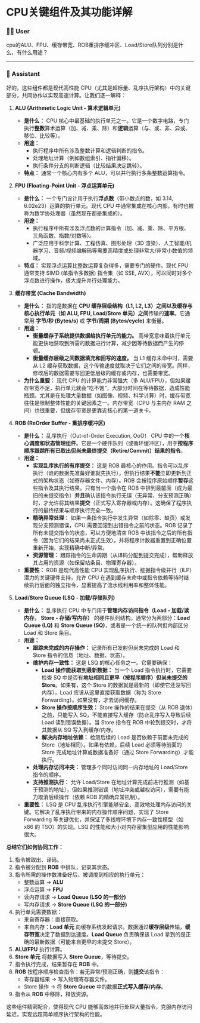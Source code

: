 # CPU关键组件及其功能详解

### 🧑‍💻 User

cpu的ALU、FPU、缓存带宽、ROB重排序缓冲区、Load/Store队列分别是什么，有什么用途？

---

### 🤖 Assistant

好的，这些组件都是现代高性能 CPU（尤其是超标量、乱序执行架构）中的关键部分，共同协作以实现高速计算。让我们逐一解释：

1.  **ALU (Arithmetic Logic Unit - 算术逻辑单元)**
    *   **是什么：** CPU 核心中最基础的执行单元之一。它是一个数字电路，专门执行**整数**算术运算（加、减、乘、除）和**逻辑**运算（与、或、非、异或、移位、比较等）。
    *   **用途：**
        *   执行程序中所有涉及整数计算和逻辑判断的指令。
        *   处理地址计算（例如数组索引、指针偏移）。
        *   执行条件分支的判断逻辑（比较结果决定跳转）。
    *   **特点：** 通常一个核心内有多个 ALU，可以并行执行多条整数运算指令。

2.  **FPU (Floating-Point Unit - 浮点运算单元)**
    *   **是什么：** 一个专门设计用于执行**浮点数**（带小数点的数，如 3.14, 6.02e23）运算的执行单元。现代 CPU 中通常集成在核心内部，有时也被称为数学协处理器（虽然现在都是集成的）。
    *   **用途：**
        *   执行程序中所有涉及浮点数的计算指令（加、减、乘、除、平方根、三角函数、指数/对数等）。
        *   广泛应用于科学计算、工程仿真、图形处理（3D 渲染）、人工智能/机器学习、音频/视频编解码等需要高精度或处理非常大/非常小数值的领域。
    *   **特点：** 实现浮点运算比整数运算复杂得多，需要专门的硬件。现代 FPU 通常支持 SIMD (单指令多数据) 指令集（如 SSE, AVX），可以同时对多个浮点数进行操作，极大提升并行处理能力。

3.  **缓存带宽 (Cache Bandwidth)**
    *   **是什么：** 指的是数据在 **CPU 缓存层级结构（L1, L2, L3）之间以及缓存与核心执行单元（如 ALU, FPU, Load/Store 单元）之间**传输的**速率**。它通常用 **字节/秒 (Bytes/s)** 或 **字节/周期 (Bytes/cycle)** 来衡量。
    *   **用途：**
        *   **衡量缓存子系统提供数据给执行单元的能力。** 高带宽意味着执行单元能更快地获取到所需的数据进行计算，减少因等待数据而产生的停顿。
        *   **衡量缓存层级之间数据填充和回写的速度。** 当 L1 缓存未命中时，需要从 L2 缓存获取数据，这个传输速度就取决于它们之间的带宽。同样，修改后的数据需要写回更低层级的缓存或内存，也需要带宽。
    *   **为什么重要：** 现代 CPU 的计算能力非常强大（多 ALU/FPU），但如果缓存带宽不足，执行单元就会“吃不饱”，大部分时间在等待数据，造成性能瓶颈。尤其是在处理大量数据（如图像、视频、科学计算）时，缓存带宽往往是限制整体性能的关键因素之一。内存带宽（CPU 与主内存 RAM 之间）也很重要，但缓存带宽是更靠近核心的第一道关卡。

4.  **ROB (ReOrder Buffer - 重排序缓冲区)**
    *   **是什么：** 乱序执行（Out-of-Order Execution, OoO） CPU 中的一个**核心调度和状态管理组件**。它是一个硬件队列（或循环缓冲区），用于**按程序顺序跟踪所有已取出但尚未最终提交（Retire/Commit）结果的指令**。
    *   **用途：**
        *   **实现乱序执行的有序提交：** 这是 ROB 最核心的作用。指令可以乱序执行（谁的数据先准备好谁就先执行），但执行结果**不能**立即更新到正式的架构状态（如寄存器文件、内存）。ROB 会按程序原始顺序**暂存**这些指令及其执行结果。只有当一个指令在 ROB 中排到最前面（成为最旧的未提交指令）**并且**确认该指令执行无误（无异常、分支预测正确）时，才允许将其结果**提交**（正式写入寄存器或内存）。这确保了程序执行的最终结果与顺序执行完全一致。
        *   **精确异常处理：** 如果一条指令执行中发生异常（如除零、缺页）或发现分支预测错误，CPU 需要回滚到出错指令之前的状态。ROB 记录了所有未提交指令的状态，可以方便地清空 ROB 中该指令之后的所有指令（因为它们的结果尚未正式生效），并将程序计数器重置到正确位置重新开始，实现精确中断/异常。
        *   **资源管理：** 跟踪指令的生命周期（从译码分配到提交完成），帮助释放其占用的资源（如保留站条目、物理寄存器）。
    *   **重要性：** ROB 是现代高性能 CPU 实现乱序执行、挖掘指令级并行（ILP）潜力的关键硬件支持，允许 CPU 在遇到缓存未命中或指令依赖等待时继续执行后面的独立指令，显著提高了流水线利用率和整体性能。

5.  **Load/Store Queue (LSQ - 加载/存储队列)**
    *   **是什么：** 乱序执行 CPU 中专门用于**管理内存访问指令（Load - 加载/读内存， Store - 存储/写内存）** 的硬件队列结构。通常分为两部分：**Load Queue (LQ)** 和 **Store Queue (SQ)**，或者是一个统一的队列但内部区分 Load 和 Store 条目。
    *   **用途：**
        *   **跟踪未完成的内存操作：** 记录所有已发射但尚未完成的 Load 和 Store 指令的信息（地址、数据、状态）。
        *   **维护内存一致性：** 这是 LSQ 的核心任务之一。它需要确保：
            *   **Load 操作能获取到最新数据：** 当一个 Load 指令执行时，它需要检查 SQ 中是否有**地址相同且更早（按程序顺序）但尚未提交的 Store**。如果有，这个 Store 的数据就是最新的（即使它还没写回内存），Load 应该从这里直接获取数据（称为 Store Forwarding）。如果没有，才去访问缓存。
            *   **Store 操作按顺序生效：** Store 操作的结果在提交（从 ROB 退休）之前，只能写入 SQ，不能直接写入缓存（防止乱序写入导致后续 Load 读到错误数据）。当 Store 指令在 ROB 中轮到提交时，才将其数据从 SQ 写入到缓存/内存。
            *   **解决内存地址依赖：** 检测后续的 Load 是否依赖于前面未完成的 Store（地址相同）。如果有依赖，后续 Load 必须等待前面的 Store 完成地址计算或数据准备好（通过 Store Forwarding）才能执行。
        *   **处理内存访问冲突：** 管理多个同时访问同一内存地址的 Load/Store 指令的顺序。
        *   **支持推测执行：** 允许 Load/Store 在地址计算完成前进行推测（如基于预测的地址），但如果推测错误（地址冲突或越权访问），需要有能力取消后续操作（依赖 ROB 的精确异常机制）。
    *   **重要性：** LSQ 是 CPU 乱序执行引擎能够安全、高效地处理内存访问的关键。它解决了乱序执行带来的内存操作顺序问题，实现了 Store Forwarding 等关键优化，并保证了多线程环境下内存一致性模型（如 x86 的 TSO）的实现。LSQ 的性能和大小对内存密集型应用的性能影响很大。

**总结它们如何协同工作：**

1.  指令被取出、译码。
2.  指令被分配到 **ROB** 中排队，记录其状态。
3.  指令所需的操作数准备好后，被调度到相应的执行单元：
    *   整数运算 -> **ALU**
    *   浮点运算 -> **FPU**
    *   读内存请求 -> **Load Queue (LSQ 的一部分)**
    *   写内存请求 -> **Store Queue (LSQ 的一部分)**
4.  执行单元需要数据：
    *   来自寄存器：直接获取。
    *   来自内存：**Load 单元** 向缓存系统发起请求。数据通过**缓存层级**传输，**缓存带宽**决定了数据到达速度。**Load Queue** 负责确保该 Load 拿到的是正确的最新数据（可能来自更早的未提交 Store）。
5.  **ALU/FPU** 执行计算。
6.  **Store 单元** 将数据写入 **Store Queue**，等待提交。
7.  指令执行完成，结果暂存在 **ROB** 中。
8.  **ROB** 按程序顺序检查指令：若无异常/预测正确，则**提交**该指令：
    *   寄存器结果 -> 写入物理寄存器文件。
    *   Store 操作 -> 将 **Store Queue** 中的数据**正式写入缓存/内存**。
9.  指令从 **ROB** 中移除，释放资源。

这些组件精密配合，使得现代 CPU 能够高效地并行处理大量指令，克服内存访问延迟，实现远超简单顺序执行架构的性能。